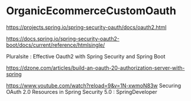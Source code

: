 # OrganicEcommerceCustomOauth

https://projects.spring.io/spring-security-oauth/docs/oauth2.html

https://docs.spring.io/spring-security-oauth2-boot/docs/current/reference/htmlsingle/

Pluralsite : Effective Oauth2 with Spring Security and Spring Boot

https://dzone.com/articles/build-an-oauth-20-authorization-server-with-spring

https://www.youtube.com/watch?reload=9&v=1N-xwmoN83w
Securing OAuth 2.0 Resources in Spring Security 5.0 : 
SpringDeveloper
